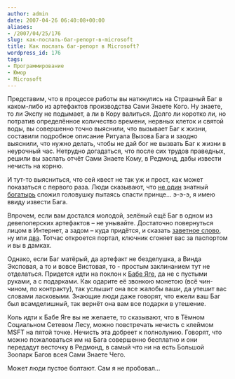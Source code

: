 ```yaml
---
author: admin
date: 2007-04-26 06:40:08+00:00
aliases:
- /2007/04/25/176
slug: как-послать-баг-репорт-в-microsoft
title: Как послать баг-репорт в Microsoft?
wordpress_id: 176
tags:
- Программирование
- Юмор
- Microsoft
---
```


Представим, что в процессе работы вы наткнулись на Страшный Баг в каком-либо из артефактов производства Сами Знаете Кого. Ну знаете, то ли Экспу не подымает, а ли в Кору валиться. Долго ли коротко ли, но потратив определённое количество времени, нервных клеток и святой воды, вы совершенно точно выяснили, что вызывает Баг к жизни, составили подробное описание Ритуала Вызова Бага и заодно выяснили, что нужно делать, чтобы не дай бог не вызвать Баг к жизни в неурочный час. Нетрудно догадаться, что после сих трудов праведных, решили вы заслать отчёт Сами Знаете Кому, в Редмонд, дабы извести нечисть на корню.

И тут-то выясниться, что сей квест не так уж и прост, как может показаться с первого раза. Люди сказывают, что [не один](http://www.oreillynet.com/mac/blog/2002/06/mission_impossible_submitting.html) знатный [богатырь](http://weblog.timaltman.com/node/834) сложил головушку пытаясь спасти принце... э-э-э, я имею ввиду извести Бага.

Впрочем, если вам достался молодой, зелёный ещё Баг в одном из девелоперских артефактов – не унывайте. Достаточно повернуться лицом в Интернет, а задом – куда придётся, и сказать [заветное слово](http://connect.microsoft.com/Main/content/content.aspx?ContentID=2220), ну или [два](http://connect.microsoft.com/availableconnections.aspx). Тотчас откроется портал, ключник сгоняет вас за паспортом и вы в дамках.

Однако, если Баг матёрый, да артефакт не безделушка, а Винда Эксповая, а то и вовсе Вистовая, то - простым заклинанием тут не отделаться. Придется идти на поклон к [Бабе Яге](http://support.microsoft.com/oas/default.aspx?ln=ru&prid=3518&gprid=185522), да не с пустыми руками, а с подарками. Как одарите её звонкою монетою (всё чин-чином, по контракту), так услышит она все жалобы ваши, да утешит вас словами ласковыми. Знающие люди даже говорят, что ежели ваш Баг был всамделишный, так вернёт она вам все подарки в утешение.

Коль идти к Бабе Яге вы не желаете, то сказывают, что в Тёмном Социальном Сетевом Лесу, можно повстречать нечисть с клеймом MSFT на пятой точке. Нечисть эта добреет к полнолунию. Говорят, что можно пожаловаться им на Бага совершенно бесплатно и они передадут весточку в Редмонд, в самый что ни на есть Большой Зоопарк Багов всея Сами Знаете Чего. 

Может люди пустое болтают. Сам я не пробовал... 
